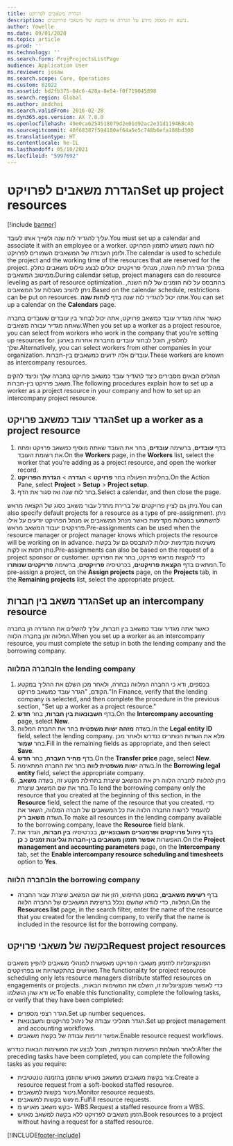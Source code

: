 ```yaml
---
title: הגדרת משאבים לפרויקט
description: נושא זה מספק מידע על הגדרה או בקשה של משאבי פרויקטים.
author: Yowelle
ms.date: 09/01/2020
ms.topic: article
ms.prod: ''
ms.technology: ''
ms.search.form: ProjProjectsListPage
audience: Application User
ms.reviewer: josaw
ms.search.scope: Core, Operations
ms.custom: 82022
ms.assetid: bd2fb375-84c6-428a-8e54-f0f719045898
ms.search.region: Global
ms.author: andchoi
ms.search.validFrom: 2016-02-28
ms.dyn365.ops.version: AX 7.0.0
ms.openlocfilehash: 49e0ca6254518079d2e01d92ac2e31d119468c4b
ms.sourcegitcommit: 40f68387f594180af64a5e5c748b6efa188bd300
ms.translationtype: HT
ms.contentlocale: he-IL
ms.lasthandoff: 05/10/2021
ms.locfileid: "5997692"
---
```

# <a name="set-up-project-resources"></a><span data-ttu-id="ebe36-103">הגדרת משאבים לפרויקט</span><span class="sxs-lookup"><span data-stu-id="ebe36-103">Set up project resources</span></span>

[!include [banner](../includes/banner.md)]

<span data-ttu-id="ebe36-104">עליך להגדיר לוח שנה ולשייך אותו לעובד.</span><span class="sxs-lookup"><span data-stu-id="ebe36-104">You must set up a calendar and associate it with an employee or a worker.</span></span> <span data-ttu-id="ebe36-105">לוח השנה משמש לתזמון הפרויקט ולזמן העבודה של המשאבים השמורים לפרויקט.</span><span class="sxs-lookup"><span data-stu-id="ebe36-105">The calendar is used to schedule the project and the working time of the resources that are reserved for the project.</span></span> <span data-ttu-id="ebe36-106">במהלך הגדרת לוח השנה, מנהלי פרויקטים יכולים לבצע פילוס משאבים כחלק ממיטוב המשאבים.</span><span class="sxs-lookup"><span data-stu-id="ebe36-106">During calendar setup, project managers can do resource leveling as part of resource optimization.</span></span> <span data-ttu-id="ebe36-107">בהתבסס על לוח הזמנים של לוח השנה, ניתן להציב מגבלות על המשאבים.</span><span class="sxs-lookup"><span data-stu-id="ebe36-107">Based on the calendar schedule, restrictions can be put on resources.</span></span> <span data-ttu-id="ebe36-108">אתה יכול להגדיר לוח שנה בדף **לוחות שנה**.</span><span class="sxs-lookup"><span data-stu-id="ebe36-108">You can set up a calendar on the **Calendars** page.</span></span>

<span data-ttu-id="ebe36-109">כאשר אתה מגדיר עובד כמשאב פרויקט, אתה יכול לבחור בין עובדים שעובדים בחברה שאתה מגדיר עבורה משאבים.</span><span class="sxs-lookup"><span data-stu-id="ebe36-109">When you set up a worker as a project resource, you can select from workers who work in the company that you're setting up resources for.</span></span> <span data-ttu-id="ebe36-110">לחלופין, תוכל לבחור עובדים מחברות אחרות בארגון שלך.</span><span class="sxs-lookup"><span data-stu-id="ebe36-110">Alternatively, you can select workers from other companies in your organization.</span></span> <span data-ttu-id="ebe36-111">עובדים אלה ידועים כמשאבים בין-חברות.</span><span class="sxs-lookup"><span data-stu-id="ebe36-111">These workers are known as intercompany resources.</span></span>

<span data-ttu-id="ebe36-112">הנהלים הבאים מסבירים כיצד להגדיר עובד כמשאב פרויקט בחברה שלך וכיצד להקים משאב פרויקט בין-חברות.</span><span class="sxs-lookup"><span data-stu-id="ebe36-112">The following procedures explain how to set up a worker as a project resource in your company and how to set up an intercompany project resource.</span></span>

## <a name="set-up-a-worker-as-a-project-resource"></a><span data-ttu-id="ebe36-113">הגדר עובד כמשאב פרויקט</span><span class="sxs-lookup"><span data-stu-id="ebe36-113">Set up a worker as a project resource</span></span>

1. <span data-ttu-id="ebe36-114">בדף **עובדים**, ברשימה **עובדים**, בחר את העובד שאתה מוסיף כמשאב פרויקט ופתח את רשומת העובד.</span><span class="sxs-lookup"><span data-stu-id="ebe36-114">On the **Workers** page, in the **Workers** list, select the worker that you're adding as a project resource, and open the worker record.</span></span>
2. <span data-ttu-id="ebe36-115">בחלונית הפעולה בחר **פרויקט** &gt; **הגדרה** &gt; **הגדרת הפרויקט**.</span><span class="sxs-lookup"><span data-stu-id="ebe36-115">On the Action Pane, select **Project** &gt; **Setup** &gt; **Project setup**.</span></span>
3. <span data-ttu-id="ebe36-116">בחר לוח שנה ואז סגור את הדף.</span><span class="sxs-lookup"><span data-stu-id="ebe36-116">Select a calendar, and then close the page.</span></span>

<span data-ttu-id="ebe36-117">ניתן גם לציין פרויקטים של ברירת מחדל עבור משאב כסוג של הקצאה מראש.</span><span class="sxs-lookup"><span data-stu-id="ebe36-117">You can also specify default projects for a resource as a type of pre-assignment.</span></span> <span data-ttu-id="ebe36-118">ניתן להשתמש במטלות מקדימות כאשר מנהל המשאבים או מנהל הפרויקט יודעים על אילו פרויקטים יעבוד המשאב מראש.</span><span class="sxs-lookup"><span data-stu-id="ebe36-118">Pre-assignments can be used when the resource manager or project manager knows which projects the resource will be working on in advance.</span></span> <span data-ttu-id="ebe36-119">משימות מקדימות יכולות להתבסס גם על בקשת נותן חסות או לקוח.</span><span class="sxs-lookup"><span data-stu-id="ebe36-119">Pre-assignments can also be based on the request of a project sponsor or customer.</span></span> <span data-ttu-id="ebe36-120">כדי להקצות מראש פרויקט, בחר את הפרויקט המתאים בדף **הקצאת פרויקטים**, בכרטיסיה **פרויקטים**, ברשימה **פרויקטים שנותרו**.</span><span class="sxs-lookup"><span data-stu-id="ebe36-120">To pre-assign a project, on the **Assign projects** page, on the **Projects** tab, in the **Remaining projects** list, select the appropriate project.</span></span>

## <a name="set-up-an-intercompany-resource"></a><span data-ttu-id="ebe36-121">הגדר משאב בין חברות</span><span class="sxs-lookup"><span data-stu-id="ebe36-121">Set up an intercompany resource</span></span>

<span data-ttu-id="ebe36-122">כאשר אתה מגדיר עובד כמשאב בין חברות, עליך להשלים את ההגדרה הן בחברה המלווה והן בחברה הלווה.</span><span class="sxs-lookup"><span data-stu-id="ebe36-122">When you set up a worker as an intercompany resource, you must complete the setup in both the lending company and the borrowing company.</span></span>

### <a name="in-the-lending-company"></a><span data-ttu-id="ebe36-123">בחברה המלווה</span><span class="sxs-lookup"><span data-stu-id="ebe36-123">In the lending company</span></span>

1. <span data-ttu-id="ebe36-124">בכספים, ודא כי החברה המלווה נבחרה, ולאחר מכן השלם את ההליך במקטע הקודם, "הגדר עובד כמשאב פרויקט."</span><span class="sxs-lookup"><span data-stu-id="ebe36-124">In Finance, verify that the lending company is selected, and then complete the procedure in the previous section, "Set up a worker as a project resource."</span></span>
2. <span data-ttu-id="ebe36-125">בדף **חשבונאות בין חברות**, בחר **חדש**.</span><span class="sxs-lookup"><span data-stu-id="ebe36-125">On the **Intercompany accounting** page, select **New**.</span></span>
3. <span data-ttu-id="ebe36-126">בשדה **מזהה ישות משפטית** בחר את החברה המלווה.</span><span class="sxs-lookup"><span data-stu-id="ebe36-126">In the **Legal entity ID** field, select the lending company.</span></span> <span data-ttu-id="ebe36-127">מלא את השדות הנותרים כנדרש ולאחר מכן בחר **שמור**.</span><span class="sxs-lookup"><span data-stu-id="ebe36-127">Fill in the remaining fields as appropriate, and then select **Save**.</span></span>
4. <span data-ttu-id="ebe36-128">בדף **מחיר העברה**, בחר **חדש**.</span><span class="sxs-lookup"><span data-stu-id="ebe36-128">On the **Transfer price** page, select **New**.</span></span>
5. <span data-ttu-id="ebe36-129">בשדה **ישות משפטית לווה** בחר את החברה המתאימה.</span><span class="sxs-lookup"><span data-stu-id="ebe36-129">In the **Borrowing legal entity** field, select the appropriate company.</span></span>
6. <span data-ttu-id="ebe36-130">ניתן להלוות לחברה הלווה רק את המשאב שיצרת בתחילת מקטע זה, בשדה **משאב**, בחר את שם המשאב שיצרת.</span><span class="sxs-lookup"><span data-stu-id="ebe36-130">To lend the borrowing company only the resource that you created at the beginning of this section, in the **Resource** field, select the name of the resource that you created.</span></span> <span data-ttu-id="ebe36-131">כדי להעמיד לרשות החברה הלווה את כל המשאבים של חברה המלווה, השאר את השדה **משאב** ריק.</span><span class="sxs-lookup"><span data-stu-id="ebe36-131">To make all resources in the lending company available to the borrowing company, leave the **Resource** field blank.</span></span>
7. <span data-ttu-id="ebe36-132">בדף **ניהול פרויקטים ופרמטרים חשבונאיים**, בכרטיסיה **בין חברות**, הגדר את האפשרות **אפשר תזמון משאבים בין-חברות וגליונות זמנים** כ **כן**.</span><span class="sxs-lookup"><span data-stu-id="ebe36-132">On the **Project management and accounting parameters** page, on the **Intercompany** tab, set the **Enable intercompany resource scheduling and timesheets** option to **Yes**.</span></span>

### <a name="in-the-borrowing-company"></a><span data-ttu-id="ebe36-133">בחברה הלווה</span><span class="sxs-lookup"><span data-stu-id="ebe36-133">In the borrowing company</span></span>

- <span data-ttu-id="ebe36-134">בדף **רשימת משאבים**, במסנן החיפוש, הזן את שם המשאב שיצרת עבור החברה המלווה, כדי לוודא שהשם נכלל ברשימת המשאבים של החברה הלווה.</span><span class="sxs-lookup"><span data-stu-id="ebe36-134">On the **Resources list** page, in the search filter, enter the name of the resource that you created for the lending company, to verify that the name is included in the resource list for the borrowing company.</span></span>

## <a name="request-project-resources"></a><span data-ttu-id="ebe36-135">בקשה של משאבי פרויקט</span><span class="sxs-lookup"><span data-stu-id="ebe36-135">Request project resources</span></span>
<span data-ttu-id="ebe36-136">הפונקציונליות לתזמון משאבי הפרויקט מאפשרת למנהלי משאבים להפיץ משאבים מאוישים בהתקשרויות או בפרויקטים.</span><span class="sxs-lookup"><span data-stu-id="ebe36-136">The functionality for project resource scheduling only lets resource managers distribute staffed resources on engagements or projects.</span></span> <span data-ttu-id="ebe36-137">כדי לאפשר פונקציונליות זו, השלם את המשימות הבאות, או ודא שהן הושלמו:</span><span class="sxs-lookup"><span data-stu-id="ebe36-137">To enable this functionality, complete the following tasks, or verify that they have been completed:</span></span>

- <span data-ttu-id="ebe36-138">הגדר רצפי מספרים.</span><span class="sxs-lookup"><span data-stu-id="ebe36-138">Set up number sequences.</span></span>
- <span data-ttu-id="ebe36-139">הגדר תהליכי עבודה של ניהול פרויקטים וחשבונאות.</span><span class="sxs-lookup"><span data-stu-id="ebe36-139">Set up project management and accounting workflows.</span></span>
- <span data-ttu-id="ebe36-140">אפשר זרימות עבודה של בקשת משאבים.</span><span class="sxs-lookup"><span data-stu-id="ebe36-140">Enable resource request workflows.</span></span>

<span data-ttu-id="ebe36-141">לאחר השלמת המשימות הקודמות, תוכל לבצע את המשימות הבאות כנדרש:</span><span class="sxs-lookup"><span data-stu-id="ebe36-141">After the preceding tasks have been completed, you can complete the following tasks as you require:</span></span>

- <span data-ttu-id="ebe36-142">צור בקשת משאבים ממשאב מאויש שהוזמן בהזמנה טנטטיבית.</span><span class="sxs-lookup"><span data-stu-id="ebe36-142">Create a resource request from a soft-booked staffed resource.</span></span>
- <span data-ttu-id="ebe36-143">ניטור בקשות למשאבים.</span><span class="sxs-lookup"><span data-stu-id="ebe36-143">Monitor resource requests.</span></span>
- <span data-ttu-id="ebe36-144">מימוש בקשות למשאבים.</span><span class="sxs-lookup"><span data-stu-id="ebe36-144">Fulfill resource requests.</span></span>
- <span data-ttu-id="ebe36-145">בקש משאב מאויש מ- WBS.</span><span class="sxs-lookup"><span data-stu-id="ebe36-145">Request a staffed resource from a WBS.</span></span>
- <span data-ttu-id="ebe36-146">הזמן משאבים לפרויקט ללא בקשה למשאב מאויש.</span><span class="sxs-lookup"><span data-stu-id="ebe36-146">Book resources to a project without having a request for a staffed resource.</span></span>


[!INCLUDE[footer-include](../includes/footer-banner.md)]